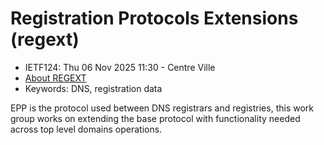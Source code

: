# Registration Protocols Extensions (regext)
* <IETFschedule>IETF124: Thu 06 Nov 2025 11:30 - Centre Ville</IETFschedule>
* [About REGEXT](https://datatracker.ietf.org/group/regext/about/)
* Keywords: DNS, registration data

EPP is the protocol used between DNS registrars and registries, this work group works on extending the base protocol with functionality needed across top level domains operations.